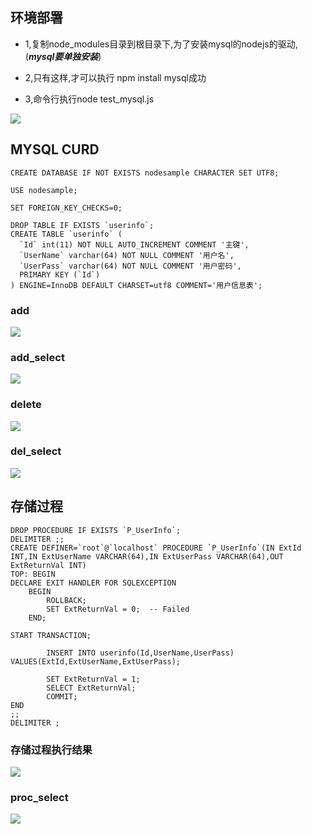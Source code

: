 ## 环境部署

- 1,复制node_modules目录到根目录下,为了安装mysql的nodejs的驱动,(***mysql要单独安装***)

- 2,只有这样,才可以执行 npm install mysql成功

- 3,命令行执行node test_mysql.js


![](https://github.com/zxx1988328/nodejs-mysql/blob/master/img/mysql_test.png)


## MYSQL CURD

	CREATE DATABASE IF NOT EXISTS nodesample CHARACTER SET UTF8;
	
	USE nodesample;
	
	SET FOREIGN_KEY_CHECKS=0;
	
	DROP TABLE IF EXISTS `userinfo`;
	CREATE TABLE `userinfo` (
	  `Id` int(11) NOT NULL AUTO_INCREMENT COMMENT '主键',
	  `UserName` varchar(64) NOT NULL COMMENT '用户名',
	  `UserPass` varchar(64) NOT NULL COMMENT '用户密码',
	  PRIMARY KEY (`Id`)
	) ENGINE=InnoDB DEFAULT CHARSET=utf8 COMMENT='用户信息表';


### add

![](https://github.com/zxx1988328/nodejs-mysql/blob/master/img/curd_result.png)

### add_select

![](https://github.com/zxx1988328/nodejs-mysql/blob/master/img/database.png)


### delete

![](https://github.com/zxx1988328/nodejs-mysql/blob/master/img/delete_data.png)

### del_select

![](https://github.com/zxx1988328/nodejs-mysql/blob/master/img/del_select.png)




## 存储过程

	DROP PROCEDURE IF EXISTS `P_UserInfo`;
	DELIMITER ;;
	CREATE DEFINER=`root`@`localhost` PROCEDURE `P_UserInfo`(IN ExtId INT,IN ExtUserName VARCHAR(64),IN ExtUserPass VARCHAR(64),OUT ExtReturnVal INT)
	TOP: BEGIN
	DECLARE EXIT HANDLER FOR SQLEXCEPTION
	    BEGIN
	        ROLLBACK;
	        SET ExtReturnVal = 0;  -- Failed
	    END;
	
	START TRANSACTION;
	
	        INSERT INTO userinfo(Id,UserName,UserPass) VALUES(ExtId,ExtUserName,ExtUserPass);
	        
	        SET ExtReturnVal = 1;
	        SELECT ExtReturnVal;
	        COMMIT;
	END
	;;
	DELIMITER ;




### 存储过程执行结果

![](https://github.com/zxx1988328/nodejs-mysql/blob/master/img/mysql_proc.png)

### proc_select

![](https://github.com/zxx1988328/nodejs-mysql/blob/master/img/proc_select.png)

